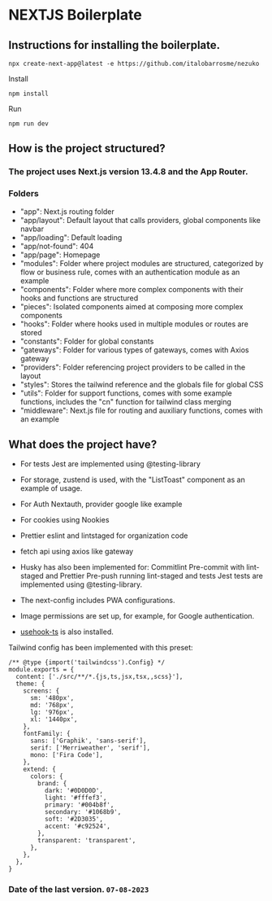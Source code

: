 # NEXTJS Boilerplate

## Instructions for installing the boilerplate.
```
npx create-next-app@latest -e https://github.com/italobarrosme/nezuko
```
Install
```
npm install
```
Run
```
npm run dev
```

## How is the project structured?

### The project uses Next.js version 13.4.8 and the App Router.

### Folders 
- "app": Next.js routing folder
- "app/layout": Default layout that calls providers, global components like navbar
- "app/loading": Default loading
- "app/not-found": 404
- "app/page": Homepage
- "modules": Folder where project modules are structured, categorized by flow or business rule, comes with an authentication module as an example
- "components": Folder where more complex components with their hooks and functions are structured
- "pieces": Isolated components aimed at composing more complex components
- "hooks": Folder where hooks used in multiple modules or routes are stored
- "constants": Folder for global constants
- "gateways": Folder for various types of gateways, comes with Axios gateway
- "providers": Folder referencing project providers to be called in the layout
- "styles": Stores the tailwind reference and the globals file for global CSS
- "utils": Folder for support functions, comes with some example functions, includes the "cn" function for tailwind class merging
- "middleware": Next.js file for routing and auxiliary functions, comes with an example

## What does the project have?

- For tests Jest are implemented using @testing-library
- For storage, zustend is used, with the "ListToast" component as an example of usage.
- For Auth Nextauth, provider google like example
- For cookies using Nookies
- Prettier eslint and lintstaged for organization code
- fetch api using axios like gateway

- Husky has also been implemented for:
Commitlint
Pre-commit with lint-staged and Prettier
Pre-push running lint-staged and tests
Jest tests are implemented using @testing-library.

- The next-config includes PWA configurations.
- Image permissions are set up, for example, for Google authentication.

- [usehook-ts](https://usehooks-ts.com/) is also installed.

Tailwind config has been implemented with this preset:
```
/** @type {import('tailwindcss').Config} */
module.exports = {
  content: ['./src/**/*.{js,ts,jsx,tsx,,scss}'],
  theme: {
    screens: {
      sm: '480px',
      md: '768px',
      lg: '976px',
      xl: '1440px',
    },
    fontFamily: {
      sans: ['Graphik', 'sans-serif'],
      serif: ['Merriweather', 'serif'],
      mono: ['Fira Code'],
    },
    extend: {
      colors: {
        brand: {
          dark: '#0D0D0D',
          light: '#fffef3',
          primary: '#004b8f',
          secondary: '#1068b9',
          soft: '#2D3035',
          accent: '#c92524',
        },
        transparent: 'transparent',
      },
    },
  },
}
```

### Date of the last version. ```07-08-2023```


